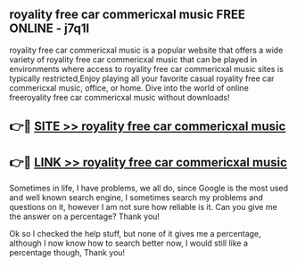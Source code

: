 ## royality free car commericxal music FREE ONLINE - j7q1l

royality free car commericxal music is a popular website that offers a wide variety of royality free car commericxal music that can be played in environments where access to royality free car commericxal music sites is typically restricted,Enjoy playing all your favorite casual royality free car commericxal music, office, or home. Dive into the world of online freeroyality free car commericxal music without downloads!

## 👉🔴 [SITE >> royality free car commericxal music](http://news.freeplayer.one?title=royality_free_car_commericxal_music&ref=FRRE)

## 👉🔴 [LINK >> royality free car commericxal music](http://news.freeplayer.one?title=royality_free_car_commericxal_music&ref=FREE)

Sometimes in life, I have problems, we all do, since Google is the most used and well known search engine, I sometimes search my problems and questions on it, however I am not sure how reliable is it. Can you give me the answer on a percentage? Thank you!

Ok so I checked the help stuff, but none of it gives me a percentage, although I now know how to search better now, I would still like a percentage though, Thank you!